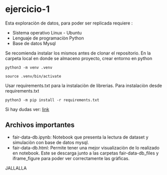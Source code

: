 # ejercicio-1

Esta exploraciòn de datos, para poder ser replicada requiere :
* Sistema operativo Linux - Ubuntu
* Lenguaje de programaciòn Python
* Base de datos Mysql

Se recomienda instalar los mismos antes de clonar el repositorio. En la carpeta local en donde se almaceno proyecto, crear entorno en python 
```
python3 -m venv .venv
```
```
source .venv/bin/activate
```

Usar requirements.txt para la instalaciòn de librerias. Para instalaciòn desde requirements.txt

```
python3 -m pip install -r requirements.txt
```

Si hay dudas ver: [link](https://packaging.python.org/en/latest/guides/installing-using-pip-and-virtual-environments/)

## Archivos importantes
* fair-data-db.ipynb: Notebook que presenta la lectura de dataset y simulaciòn con base de datos mysql.
* fair-data-db.html: Permite tener una mejor visualizaciòn de lo realizado en notebook. Este se descarga junto a las carpetas fair-data-db_files y iframe_figure para poder ver correctamente las gràficas.

JALLALLA
